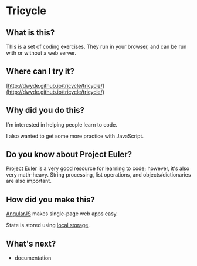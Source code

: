 # Tricycle

## What is this?

This is a set of coding exercises. They run in your browser, and can
be run with or without a web server.

## Where can I try it?

[http://dwyde.github.io/tricycle/tricycle/](http://dwyde.github.io/tricycle/tricycle/)

## Why did you do this?

I'm interested in helping people learn to code.

I also wanted to get some more practice with JavaScript.

## Do you know about Project Euler?

[Project Euler](http://projecteuler.net/) is a very good resource for
learning to code; however, it's also very math-heavy. String processing,
list operations, and objects/dictionaries are also important.

## How did you make this?

[AngularJS](http://angularjs.org/) makes single-page web apps easy.

State is stored using [local storage](http://en.wikipedia.org/wiki/Web_storage).

## What's next?

- documentation
